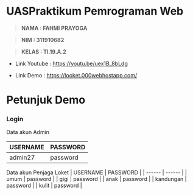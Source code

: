 # UASPraktikum Pemrograman Web

> **NAMA  : FAHMI PRAYOGA**

> **NIM   : 311910682**

> **KELAS : TI.19.A.2**


- Link Youtube  : https://youtu.be/uex1B_8bLdg

- Link Demo     : https://looket.000webhostapp.com/

# Petunjuk Demo
### Login
Data akun Admin

| USERNAME | PASSWORD |
| ------ | ------ |
| admin27 | password |

Data akun Penjaga Loket
| USERNAME | PASSWORD |
| ------ | ------ |
| umum | password |
| gigi | password |
| anak | password |
| kandungan | password |
| kulit | password |
